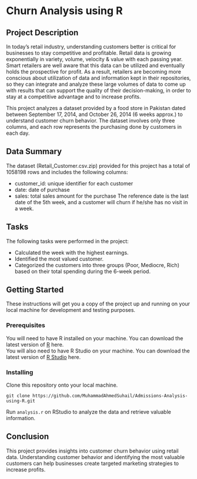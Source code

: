 # Churn Analysis using R

## Project Description

In today’s retail industry, understanding customers better is critical for businesses to stay competitive and profitable. Retail data is growing exponentially in variety, volume, velocity & value with each passing year. Smart retailers are well aware that this data can be utilized and eventually holds the prospective for profit. As a result, retailers are becoming more conscious about utilization of data and information kept in their repositories, so they can integrate and analyze these large volumes of data to come up with results that can support the quality of their decision-making, in order to stay at a competitive advantage and to increase profits.

This project analyzes a dataset provided by a food store in Pakistan dated between September 17, 2014, and October 26, 2014 (6 weeks approx.) to understand customer churn behavior. The dataset involves only three columns, and each row represents the purchasing done by customers in each day.

## Data Summary
The dataset (Retail_Customer.csv.zip) provided for this project has a total of 1058198 rows and includes the following columns:
- customer_id: unique identifier for each customer
- date: date of purchase
- sales: total sales amount for the purchase
The reference date is the last date of the 5th week, and a customer will churn if he/she has no visit in a week.

## Tasks
The following tasks were performed in the project:
- Calculated the week with the highest earnings.
- Identified the most valued customer.
- Categorized the customers into three groups (Poor, Mediocre, Rich) based on their total spending during the 6-week period.

## Getting Started
These instructions will get you a copy of the project up and running on your local machine for development and testing purposes.

### Prerequisites
You will need to have R installed on your machine. You can download the latest version of [R](https://cran.r-project.org/bin/windows/base/) here.
</br>
You will also need to have R Studio on your machine. You can download the latest version of [R Studio](https://posit.co/download/rstudio-desktop/) here.

### Installing
Clone this repository onto your local machine.
```
git clone https://github.com/MuhammadAhmedSuhail/Admissions-Analysis-using-R.git
```
Run `analysis.r` on RStudio to analyze the data and retrieve valuable information.

## Conclusion
This project provides insights into customer churn behavior using retail data. Understanding customer behavior and identifying the most valuable customers can help businesses create targeted marketing strategies to increase profits.
